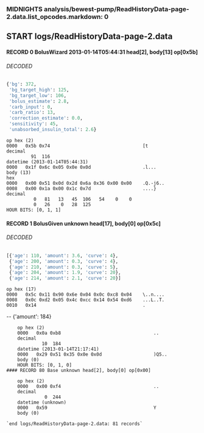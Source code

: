 ### MIDNIGHTS analysis/bewest-pump/ReadHistoryData-page-2.data.list_opcodes.markdown: 0
## START logs/ReadHistoryData-page-2.data
#### RECORD 0 BolusWizard 2013-01-14T05:44:31 head[2], body[13] op[0x5b]
###### DECODED
```python
{'bg': 372,
 'bg_target_high': 125,
 'bg_target_low': 106,
 'bolus_estimate': 2.8,
 'carb_input': 0,
 'carb_ratio': 13,
 'correction_estimate': 0.0,
 'sensitivity': 45,
 'unabsorbed_insulin_total': 2.6}
```
    op hex (2)
    0000   0x5b 0x74                                  [t
    decimal
             91  116
    datetime (2013-01-14T05:44:31)
    0000   0x1f 0x6c 0x05 0x0e 0x0d                   .l...
    body (13)
    hex
    0000   0x00 0x51 0x0d 0x2d 0x6a 0x36 0x00 0x00    .Q.-j6..
    0008   0x00 0x1a 0x00 0x1c 0x7d                   ....}
    decimal
              0   81   13   45  106   54    0    0
              0   26    0   28  125
    HOUR BITS: [0, 1, 1]
#### RECORD 1 BolusGiven unknown head[17], body[0] op[0x5c]
###### DECODED
```python
[{'age': 110, 'amount': 3.6, 'curve': 4},
 {'age': 200, 'amount': 0.3, 'curve': 4},
 {'age': 210, 'amount': 0.3, 'curve': 5},
 {'age': 204, 'amount': 1.9, 'curve': 20},
 {'age': 214, 'amount': 2.1, 'curve': 20}]
```
    op hex (17)
    0000   0x5c 0x11 0x90 0x6e 0x04 0x0c 0xc8 0x04    \..n....
    0008   0x0c 0xd2 0x05 0x4c 0xcc 0x14 0x54 0xd6    ...L..T.
    0010   0x14                                       .
--
{'amount': 184}
```
    op hex (2)
    0000   0x0a 0xb8                                  ..
    decimal
             10  184
    datetime (2013-01-14T21:17:41)
    0000   0x29 0x51 0x35 0x0e 0x0d                   )Q5..
    body (0)
    HOUR BITS: [0, 1, 0]
#### RECORD 80 Base unknown head[2], body[0] op[0x00]

    op hex (2)
    0000   0x00 0xf4                                  ..
    decimal
              0  244
    datetime (unknown)
    0000   0x59                                       Y
    body (0)

`end logs/ReadHistoryData-page-2.data: 81 records`
